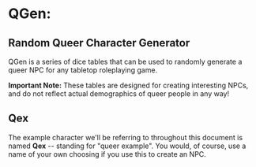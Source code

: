 # QGen:
## Random Queer Character Generator

QGen is a series of dice tables that can be used to randomly generate a
queer NPC for any tabletop roleplaying game.

**Important Note:** These tables are designed for creating interesting
NPCs, and do not reflect actual demographics of queer people in any way!

## Qex

The example character we'll be referring to throughout this document is
named **Qex** -- standing for "queer example". You would, of course, use
a name of your own choosing if you use this to create an NPC.

